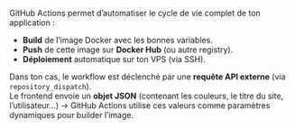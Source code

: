 

GitHub Actions permet d’automatiser le cycle de vie complet de ton application :

- **Build** de l’image Docker avec les bonnes variables.
- **Push** de cette image sur **Docker Hub** (ou autre registry).
- **Déploiement** automatique sur ton VPS (via SSH).
    

Dans ton cas, le workflow est déclenché par une **requête API externe** (via `repository_dispatch`).  
Le frontend envoie un **objet JSON** (contenant les couleurs, le titre du site, l’utilisateur…) → GitHub Actions utilise ces valeurs comme paramètres dynamiques pour builder l’image.
